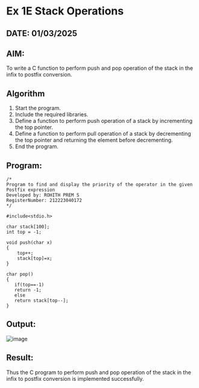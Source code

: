# Ex 1E Stack Operations
## DATE: 01/03/2025
## AIM:
To write a C function to perform push and pop operation of the stack in the infix to postfix conversion.

## Algorithm
1. Start the program.
2. Include the required libraries.
3. Define a function to perform push operation of a stack by incrementing the top pointer.
4. Define a function to perform pull operation of a stack by decrementing the top pointer and returning the element before decrementing.
5. End the program.

## Program:
```
/*
Program to find and display the priority of the operator in the given Postfix expression
Developed by: ROHITH PREM S
RegisterNumber: 212223040172
*/

#include<stdio.h>

char stack[100];
int top = -1;

void push(char x)
{
    top++;
    stack[top]=x;
}

char pop()
{
   if(top==-1)
   return -1;
   else
   return stack[top--];
}
```

## Output:

![image](https://github.com/user-attachments/assets/4f3f5ad0-9e5b-4588-a4a8-6ec0edd80f2c)

## Result:
Thus the C program to perform push and pop operation of the stack in the infix to postfix conversion is implemented successfully.

